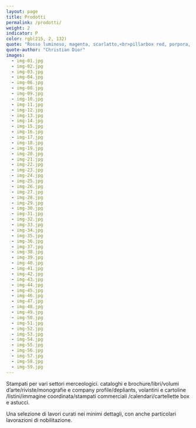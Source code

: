 ```yaml
---
layout: page
title: Prodotti
permalink: /prodotti/
weight: 2
indicator: P
color: rgb(215, 2, 132)
quote: "Rosso luminoso, magenta, scarlatto,<br>pillarbox red, porpora, ciliegio, vinaccia...<br>c’è sicuramente un rosso per tutti."
quote-author: "Christian Dior"
images:
  - img-01.jpg
  - img-02.jpg
  - img-03.jpg
  - img-04.jpg
  - img-06.jpg
  - img-08.jpg
  - img-09.jpg
  - img-10.jpg
  - img-11.jpg
  - img-12.jpg
  - img-13.jpg
  - img-14.jpg
  - img-15.jpg
  - img-16.jpg
  - img-17.jpg
  - img-18.jpg
  - img-19.jpg
  - img-20.jpg
  - img-21.jpg
  - img-22.jpg
  - img-23.jpg
  - img-24.jpg
  - img-25.jpg
  - img-26.jpg
  - img-27.jpg
  - img-28.jpg
  - img-29.jpg
  - img-30.jpg
  - img-31.jpg
  - img-32.jpg
  - img-33.jpg
  - img-34.jpg
  - img-35.jpg
  - img-36.jpg
  - img-37.jpg
  - img-38.jpg
  - img-39.jpg
  - img-40.jpg
  - img-41.jpg
  - img-42.jpg
  - img-43.jpg
  - img-44.jpg
  - img-45.jpg
  - img-46.jpg
  - img-47.jpg
  - img-48.jpg
  - img-49.jpg
  - img-50.jpg
  - img-51.jpg
  - img-52.jpg
  - img-53.jpg
  - img-54.jpg
  - img-55.jpg
  - img-56.jpg
  - img-57.jpg
  - img-58.jpg
  - img-59.jpg
---
```


Stampati per vari settori merceologici. cataloghi e brochure/libri/volumi d’arte/riviste/monografie e company profile/depliants, volantini e cartoline /listini/immagine coordinata/stampati commerciali /calendari/cartellette box e astucci.

Una selezione di lavori curati nei minimi dettagli, con anche particolari lavorazioni di nobilitazione.
